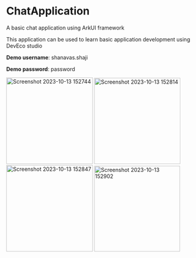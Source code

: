 # ChatApplication

A basic chat application using ArkUI framework

This application can be used to learn basic application development using DevEco studio

**Demo username**: shanavas.shaji

**Demo password**: password

<img width="230" alt="Screenshot 2023-10-13 152744" src="https://github.com/ShanavasPS/ChatApplication/assets/8370662/32f6220a-9b8b-430d-b8fd-962bd1bbb549">
<img width="229" alt="Screenshot 2023-10-13 152814" src="https://github.com/ShanavasPS/ChatApplication/assets/8370662/95c3f207-a47a-4194-ae6c-408bd607e9d9">
<img width="230" alt="Screenshot 2023-10-13 152847" src="https://github.com/ShanavasPS/ChatApplication/assets/8370662/550b7fd5-965a-4393-b96a-8f235f2e701a">
<img width="228" alt="Screenshot 2023-10-13 152902" src="https://github.com/ShanavasPS/ChatApplication/assets/8370662/801b1716-79e2-430b-8cdd-00da97596d80">
